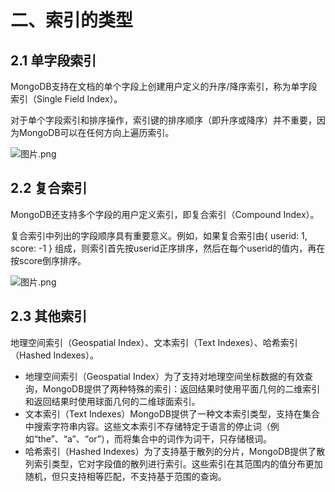 # 二、索引的类型

## 2.1 单字段索引

MongoDB支持在文档的单个字段上创建用户定义的升序/降序索引，称为单字段索引（Single Field Index）。

对于单个字段索引和排序操作，索引键的排序顺序（即升序或降序）并不重要，因为MongoDB可以在任何方向上遍历索引。

![图片.png](https://upload-images.jianshu.io/upload_images/26868451-b97ea4d1f679244b.png?imageMogr2/auto-orient/strip%7CimageView2/2/w/1240)

## 2.2 复合索引

MongoDB还支持多个字段的用户定义索引，即复合索引（Compound Index）。

复合索引中列出的字段顺序具有重要意义。例如，如果复合索引由{ userid: 1, score: -1 } 组成，则索引首先按userid正序排序，然后在每个userid的值内，再在按score倒序排序。

![图片.png](https://upload-images.jianshu.io/upload_images/26868451-6ef68592a16995ae.png?imageMogr2/auto-orient/strip%7CimageView2/2/w/1240)

## 2.3 其他索引

地理空间索引（Geospatial Index）、文本索引（Text Indexes）、哈希索引（Hashed Indexes）。

- 地理空间索引（Geospatial Index）为了支持对地理空间坐标数据的有效查询，MongoDB提供了两种特殊的索引：返回结果时使用平面几何的二维索引和返回结果时使用球面几何的二维球面索引。
- 文本索引（Text Indexes）MongoDB提供了一种文本索引类型，支持在集合中搜索字符串内容。这些文本索引不存储特定于语言的停止词（例如“the”、“a”、“or”），而将集合中的词作为词干，只存储根词。
- 哈希索引（Hashed Indexes）为了支持基于散列的分片，MongoDB提供了散列索引类型，它对字段值的散列进行索引。这些索引在其范围内的值分布更加随机，但只支持相等匹配，不支持基于范围的查询。
